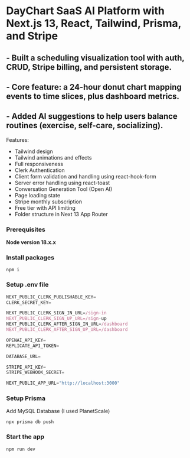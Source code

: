 # DayChart SaaS AI Platform with Next.js 13, React, Tailwind, Prisma, and Stripe

## - Built a scheduling visualization tool with auth, CRUD, Stripe billing, and persistent storage.
## - Core feature: a 24-hour donut chart mapping events to time slices, plus dashboard metrics.
## - Added AI suggestions to help users balance routines (exercise, self-care, socializing).

Features:

- Tailwind design
- Tailwind animations and effects
- Full responsiveness
- Clerk Authentication 
- Client form validation and handling using react-hook-form
- Server error handling using react-toast
- Conversation Generation Tool (Open AI)
- Page loading state
- Stripe monthly subscription
- Free tier with API limiting
- Folder structure in Next 13 App Router

### Prerequisites

**Node version 18.x.x**

### Install packages

```shell
npm i
```

### Setup .env file

```js
NEXT_PUBLIC_CLERK_PUBLISHABLE_KEY=
CLERK_SECRET_KEY=

NEXT_PUBLIC_CLERK_SIGN_IN_URL=/sign-in
NEXT_PUBLIC_CLERK_SIGN_UP_URL=/sign-up
NEXT_PUBLIC_CLERK_AFTER_SIGN_IN_URL=/dashboard
NEXT_PUBLIC_CLERK_AFTER_SIGN_UP_URL=/dashboard

OPENAI_API_KEY=
REPLICATE_API_TOKEN=

DATABASE_URL=

STRIPE_API_KEY=
STRIPE_WEBHOOK_SECRET=

NEXT_PUBLIC_APP_URL="http://localhost:3000"
```

### Setup Prisma

Add MySQL Database (I used PlanetScale)

```shell
npx prisma db push

```

### Start the app

```shell
npm run dev
```
